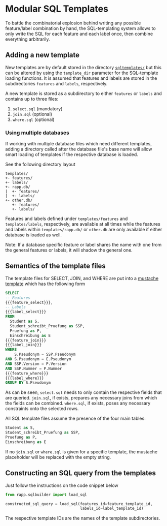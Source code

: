 # Modular SQL Templates

To battle the combinatorial explosion behind writing any possible
feature/label combination by hand,
the SQL-templating system allows to only write the SQL for each
feature and each label once, then combine everything arbitrarily.

## Adding a new template

New templates are by default stored in
the directory [`sqltemplates/`](../sqltemplates/) but this can be altered
by using the `template_dir` parameter for the SQL-template loading functions.
It is assumed that
features and labels are stored in the subdirectories `features` and `labels`,
respectively.

A new template is stored as a subdirectory to either `features` or `labels`
and contains up to three files:

1. `select.sql` (mandatory)
2. `join.sql` (optional)
3. `where.sql` (optional)

### Using multiple databases

If working with multiple database files which need different templates,
adding a directory called after the database file's base name will allow
smart loading of templates if the respective database is loaded.

See the following directory layout

```directory
templates/
+- features/
+- labels/
+- rapp.db/
|  +- features/
|  +- labels/
+- other.db/
   +- features/
   +- labels/
```

Features and labels defined under `templates/features` and `templates/labels`,
respectively, are available at all times while the features and labels
within `templates/rapp.db/` or `other.db` are only available if either database
is loaded as well.

Note: If a database specific feature or label shares the name with one from the
general features or labels, it will shadow the general one.

## Semantics of the template files

The template files for SELECT, JOIN, and WHERE
are put into a [mustache template](../../sqltemplates/basetemplate.sql)
which has the following form

```sql
SELECT
-- Features
{{{feature_select}}},
-- Labels
{{{label_select}}}
FROM
  Student as S,
  Student_schreibt_Pruefung as SSP,
  Pruefung as P,
  Einschreibung as E
{{{feature_join}}}
{{{label_join}}}
WHERE
    S.Pseudonym = SSP.Pseudonym
AND S.Pseudonym = E.Pseudonym
AND SSP.Version = P.Version
AND SSP.Nummer = P.Nummer
{{{feature_where}}}
{{{label_where}}}
GROUP BY S.Pseudonym
```

As can be seen, `select.sql` needs to only contain the respective fields that
are queried.
`join.sql`, if exists, prepares any necessary joins from which the fields can
be combined.
`where.sql`, if exists, poses any necessary constraints onto the selected rows.

All SQL template files assume the presence of the four main tables:

```sql
Student as S,
Student_schreibt_Pruefung as SSP,
Pruefung as P,
Einschreibung as E
```

If no `join.sql` or `where.sql` is given for a specific template,
the mustache placeholder will be replaced with the empty string.

## Constructing an SQL query from the templates

Just follow the instructions on the code snippet below

```python
from rapp.sqlbuilder import load_sql

constructed_sql_query = load_sql(features_id=feature_template_id,
                                 labels_id=label_template_id)
```

The respective template IDs are the names of the template
subdirectories.
